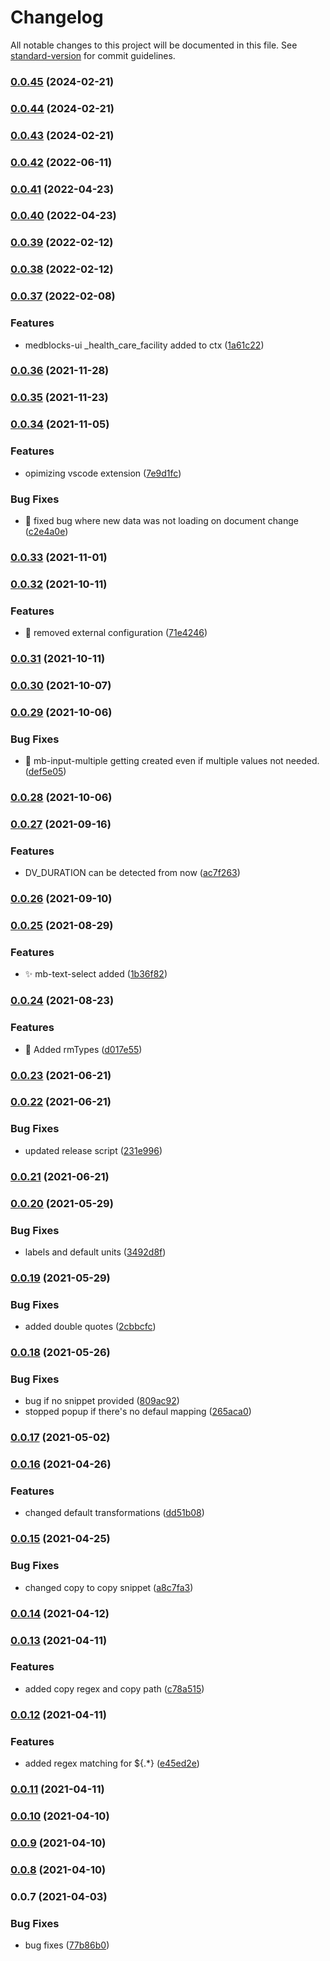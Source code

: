 # Changelog

All notable changes to this project will be documented in this file. See [standard-version](https://github.com/conventional-changelog/standard-version) for commit guidelines.

### [0.0.45](https://github.com/sidharthramesh/vscode-medblocks-ui/compare/v0.0.44...v0.0.45) (2024-02-21)

### [0.0.44](https://github.com/sidharthramesh/vscode-medblocks-ui/compare/v0.0.43...v0.0.44) (2024-02-21)

### [0.0.43](https://github.com/sidharthramesh/vscode-medblocks-ui/compare/v0.0.42...v0.0.43) (2024-02-21)

### [0.0.42](https://github.com/sidharthramesh/vscode-medblocks-ui/compare/v0.0.41...v0.0.42) (2022-06-11)

### [0.0.41](https://github.com/sidharthramesh/vscode-medblocks-ui/compare/v0.0.40...v0.0.41) (2022-04-23)

### [0.0.40](https://github.com/sidharthramesh/vscode-medblocks-ui/compare/v0.0.39...v0.0.40) (2022-04-23)

### [0.0.39](https://github.com/sidharthramesh/vscode-medblocks-ui/compare/v0.0.38...v0.0.39) (2022-02-12)

### [0.0.38](https://github.com/sidharthramesh/vscode-medblocks-ui/compare/v0.0.37...v0.0.38) (2022-02-12)

### [0.0.37](https://github.com/sidharthramesh/vscode-medblocks-ui/compare/v0.0.36...v0.0.37) (2022-02-08)


### Features

* medblocks-ui _health_care_facility added to ctx ([1a61c22](https://github.com/sidharthramesh/vscode-medblocks-ui/commit/1a61c229c4d3c33bc19e2d95f603a781864ed38d))

### [0.0.36](https://github.com/sidharthramesh/vscode-medblocks-ui/compare/v0.0.35...v0.0.36) (2021-11-28)

### [0.0.35](https://github.com/sidharthramesh/vscode-medblocks-ui/compare/v0.0.34...v0.0.35) (2021-11-23)

### [0.0.34](https://github.com/sidharthramesh/vscode-medblocks-ui/compare/v0.0.33...v0.0.34) (2021-11-05)


### Features

* opimizing vscode extension ([7e9d1fc](https://github.com/sidharthramesh/vscode-medblocks-ui/commit/7e9d1fcc1dbabf29e4e5b07ae61f207cd88aed3d))


### Bug Fixes

* :bug: fixed bug where new data was not loading on document change ([c2e4a0e](https://github.com/sidharthramesh/vscode-medblocks-ui/commit/c2e4a0ece97186e3ae19e35dfe429113b29d83e2))

### [0.0.33](https://github.com/sidharthramesh/vscode-medblocks-ui/compare/v0.0.32...v0.0.33) (2021-11-01)
### [0.0.32](https://github.com/sidharthramesh/vscode-medblocks-ui/compare/v0.0.31...v0.0.32) (2021-10-11)


### Features

* :bug: removed external configuration ([71e4246](https://github.com/sidharthramesh/vscode-medblocks-ui/commit/71e42468e00015eba30c353ef6727ddfc87b4320))

### [0.0.31](https://github.com/sidharthramesh/vscode-medblocks-ui/compare/v0.0.30...v0.0.31) (2021-10-11)

### [0.0.30](https://github.com/sidharthramesh/vscode-medblocks-ui/compare/v0.0.29...v0.0.30) (2021-10-07)

### [0.0.29](https://github.com/sidharthramesh/vscode-medblocks-ui/compare/v0.0.28...v0.0.29) (2021-10-06)


### Bug Fixes

* :bug: mb-input-multiple getting created even if multiple values not needed. ([def5e05](https://github.com/sidharthramesh/vscode-medblocks-ui/commit/def5e05281fd732ccea452c8c77b1fec862c60f6))

### [0.0.28](https://github.com/sidharthramesh/vscode-medblocks-ui/compare/v0.0.27...v0.0.28) (2021-10-06)

### [0.0.27](https://github.com/sidharthramesh/vscode-medblocks-ui/compare/v0.0.26...v0.0.27) (2021-09-16)


### Features

* DV_DURATION can be detected from now ([ac7f263](https://github.com/sidharthramesh/vscode-medblocks-ui/commit/ac7f2631baabdd14952d137ced53f680e2e32078))

### [0.0.26](https://github.com/sidharthramesh/vscode-medblocks-ui/compare/v0.0.25...v0.0.26) (2021-09-10)

### [0.0.25](https://github.com/sidharthramesh/vscode-medblocks-ui/compare/v0.0.24...v0.0.25) (2021-08-29)


### Features

* :sparkles: mb-text-select added ([1b36f82](https://github.com/sidharthramesh/vscode-medblocks-ui/commit/1b36f8240a77a24e86ce997517343de78e551d1d))

### [0.0.24](https://github.com/sidharthramesh/vscode-medblocks-ui/compare/v0.0.23...v0.0.24) (2021-08-23)


### Features

* :art: Added rmTypes ([d017e55](https://github.com/sidharthramesh/vscode-medblocks-ui/commit/d017e55098bb2f21c192fc03eb767f31ad34401f))

### [0.0.23](https://github.com/sidharthramesh/vscode-medblocks-ui/compare/v0.0.22...v0.0.23) (2021-06-21)

### [0.0.22](https://github.com/sidharthramesh/vscode-medblocks-ui/compare/v0.0.21...v0.0.22) (2021-06-21)


### Bug Fixes

* updated release script ([231e996](https://github.com/sidharthramesh/vscode-medblocks-ui/commit/231e99699534da45018accb339cd062bb93c9894))

### [0.0.21](https://github.com/sidharthramesh/vscode-medblocks-ui/compare/v0.0.20...v0.0.21) (2021-06-21)

### [0.0.20](https://github.com/sidharthramesh/vscode-medblocks-ui/compare/v0.0.19...v0.0.20) (2021-05-29)


### Bug Fixes

* labels and default units ([3492d8f](https://github.com/sidharthramesh/vscode-medblocks-ui/commit/3492d8ffa3f259770a6cba592bc3d60e744229eb))

### [0.0.19](https://github.com/sidharthramesh/vscode-medblocks-ui/compare/v0.0.18...v0.0.19) (2021-05-29)


### Bug Fixes

* added double quotes ([2cbbcfc](https://github.com/sidharthramesh/vscode-medblocks-ui/commit/2cbbcfc808e48c9b19c9231d00fb03d944315546))

### [0.0.18](https://github.com/sidharthramesh/vscode-medblocks-ui/compare/v0.0.17...v0.0.18) (2021-05-26)


### Bug Fixes

* bug if no snippet provided ([809ac92](https://github.com/sidharthramesh/vscode-medblocks-ui/commit/809ac9206529bc8b231964b7e435f60dceb0ad76))
* stopped popup if there's no defaul mapping ([265aca0](https://github.com/sidharthramesh/vscode-medblocks-ui/commit/265aca031911a6c641b4c8dfd3a5ed899835881e))

### [0.0.17](https://github.com/sidharthramesh/vscode-medblocks-ui/compare/v0.0.16...v0.0.17) (2021-05-02)

### [0.0.16](https://github.com/sidharthramesh/vscode-medblocks-ui/compare/v0.0.15...v0.0.16) (2021-04-26)


### Features

* changed default transformations ([dd51b08](https://github.com/sidharthramesh/vscode-medblocks-ui/commit/dd51b086c76d98dd0721a2dc8e63f878c1968bcd))

### [0.0.15](https://github.com/sidharthramesh/vscode-medblocks-ui/compare/v0.0.14...v0.0.15) (2021-04-25)


### Bug Fixes

* changed copy to copy snippet ([a8c7fa3](https://github.com/sidharthramesh/vscode-medblocks-ui/commit/a8c7fa33ce1a13f38272ea753b345ed2363935f7))

### [0.0.14](https://github.com/sidharthramesh/vscode-medblocks-ui/compare/v0.0.13...v0.0.14) (2021-04-12)

### [0.0.13](https://github.com/sidharthramesh/vscode-medblocks-ui/compare/v0.0.12...v0.0.13) (2021-04-11)

### Features

- added copy regex and copy path ([c78a515](https://github.com/sidharthramesh/vscode-medblocks-ui/commit/c78a5151d49f48ff092fbd15fc655622843b0a87))

### [0.0.12](https://github.com/sidharthramesh/vscode-medblocks-ui/compare/v0.0.11...v0.0.12) (2021-04-11)

### Features

- added regex matching for ${.\*} ([e45ed2e](https://github.com/sidharthramesh/vscode-medblocks-ui/commit/e45ed2e24bccb2b44d05dd976c947e3876effa61))

### [0.0.11](https://github.com/sidharthramesh/vscode-medblocks-ui/compare/v0.0.10...v0.0.11) (2021-04-11)

### [0.0.10](https://github.com/sidharthramesh/vscode-medblocks-ui/compare/v0.0.9...v0.0.10) (2021-04-10)

### [0.0.9](https://github.com/sidharthramesh/vscode-medblocks-ui/compare/v0.0.8...v0.0.9) (2021-04-10)

### [0.0.8](https://github.com/sidharthramesh/vscode-medblocks-ui/compare/v0.0.7...v0.0.8) (2021-04-10)

### 0.0.7 (2021-04-03)

### Bug Fixes

- bug fixes ([77b86b0](https://github.com/sidharthramesh/vscode-medblocks-ui/commit/77b86b0f02a0b54ded00b45559fcab05810b02bb))
